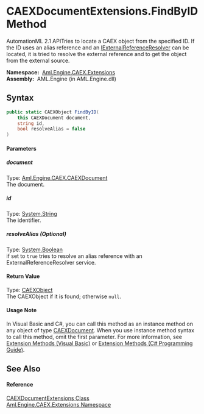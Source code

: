 CAEXDocumentExtensions.FindByID Method
======================================
AutomationML 2.1 APITries to locate a CAEX object from the specified ID. If the ID uses an alias reference and an [IExternalReferenceResolver][1] can be located, it is tried to resolve the external reference and to get the object from the external source.

  **Namespace:**  [Aml.Engine.CAEX.Extensions][2]  
  **Assembly:**  AML.Engine (in AML.Engine.dll)

Syntax
------

```csharp
public static CAEXObject FindByID(
	this CAEXDocument document,
	string id,
	bool resolveAlias = false
)
```

#### Parameters

##### *document*
Type: [Aml.Engine.CAEX.CAEXDocument][3]  
The document.

##### *id*
Type: [System.String][4]  
The identifier.

##### *resolveAlias* (Optional)
Type: [System.Boolean][5]  
 if set to `true` tries to resolve an alias reference with an ExternalReferenceResolver service.

#### Return Value
Type: [CAEXObject][6]  
 The CAEXObject if it is found; otherwise `null`. 
#### Usage Note
In Visual Basic and C#, you can call this method as an instance method on any object of type [CAEXDocument][3]. When you use instance method syntax to call this method, omit the first parameter. For more information, see [Extension Methods (Visual Basic)][7] or [Extension Methods (C# Programming Guide)][8].

See Also
--------

#### Reference
[CAEXDocumentExtensions Class][9]  
[Aml.Engine.CAEX.Extensions Namespace][2]  

[1]: ../../Aml.Engine.Services.Interfaces/IExternalReferenceResolver/README.md
[2]: ../README.md
[3]: ../../Aml.Engine.CAEX/CAEXDocument/README.md
[4]: https://docs.microsoft.com/dotnet/api/system.string
[5]: https://docs.microsoft.com/dotnet/api/system.boolean
[6]: ../../Aml.Engine.CAEX/CAEXObject/README.md
[7]: https://docs.microsoft.com/dotnet/visual-basic/programming-guide/language-features/procedures/extension-methods
[8]: https://docs.microsoft.com/dotnet/csharp/programming-guide/classes-and-structs/extension-methods
[9]: README.md
[10]: https://www.automationml.org
[11]: ../../icons/logoShade.png